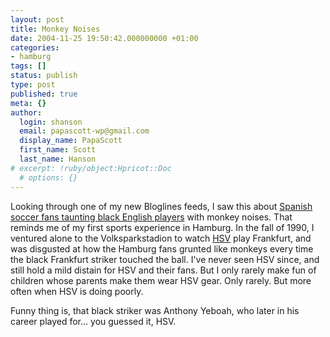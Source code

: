 ```yaml
---
layout: post
title: Monkey Noises
date: 2004-11-25 19:50:42.000000000 +01:00
categories:
- hamburg
tags: []
status: publish
type: post
published: true
meta: {}
author:
  login: shanson
  email: papascott-wp@gmail.com
  display_name: PapaScott
  first_name: Scott
  last_name: Hanson
# excerpt: !ruby/object:Hpricot::Doc
  # options: {}
---
```

<p>Looking through one of my new Bloglines feeds, I saw this about <a title="North Sea Diaries - Slumming it" href="http://www.north-sea.net/archives/208">Spanish soccer fans taunting black English players</a> with monkey noises. That reminds me of my first sports experience in Hamburg. In the fall of 1990, I ventured alone to the Volksparkstadion to watch <a href="http://www.hsv.de/">HSV</a> play Frankfurt, and was disgusted at how the Hamburg fans grunted like monkeys every time the black Frankfurt striker touched the ball. I've never seen HSV since, and still hold a mild distain for HSV and their fans. But I only rarely make fun of children whose parents make them wear HSV gear. Only rarely. But more often when HSV is doing poorly.</p>
<p>Funny thing is, that black striker was Anthony Yeboah, who later in his career played for... you guessed it, HSV.</p>
